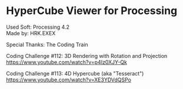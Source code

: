 # HyperCube Viewer for Processing

Used Soft: Processing 4.2  
Made by: HRK.EXEX  
  
Special Thanks: The Coding Train  

Coding Challenge #112: 3D Rendering with Rotation and Projection  
https://www.youtube.com/watch?v=p4Iz0XJY-Qk  
  
Coding Challenge #113: 4D Hypercube (aka "Tesseract")  
https://www.youtube.com/watch?v=XE3YDVdQSPo
